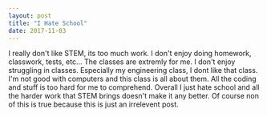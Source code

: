 ```yaml
---
layout: post
title: "I Hate School"
date: 2017-11-03
---
```


I really don't like STEM, its too much work. I don't enjoy doing homework, classwork, tests, etc... 
The classes are extremly for me. I don't enjoy struggling in classes. Especially my engineering class, I dont like that class. 
I'm not good with computers and this class is all about them. All the coding and stuff is too hard for me to comprehend. Overall I just 
hate school and all the harder work that STEM brings doesn't make it any better. Of course non of this is true because this is just 
an irrelevent post. 
